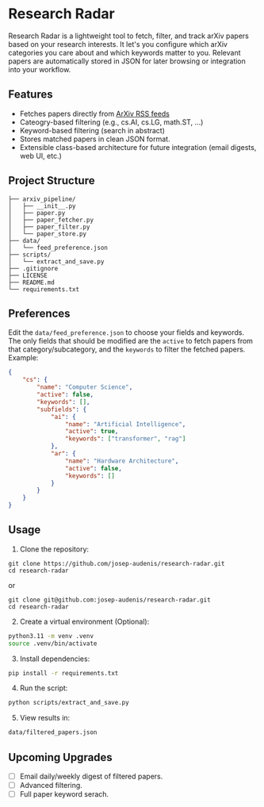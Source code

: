 # Research Radar

Research Radar is a lightweight tool to fetch, filter, and track arXiv papers based on your research interests. 
It let's you configure which arXiv categories you care about and which keywords matter to you. 
Relevant papers are automatically stored in JSON for later browsing or integration into your workflow.

## Features

- Fetches papers directly from [ArXiv RSS feeds](https://info.arxiv.org/help/rss.html)
- Cateogry-based filtering (e.g., cs.AI, cs.LG, math.ST, ...)
- Keyword-based filtering (search in abstract)
- Stores matched papers in clean JSON format.
- Extensible class-based architecture for future integration (email digests, web UI, etc.)

## Project Structure

```
├── arxiv_pipeline/
│   ├── __init__.py
│   ├── paper.py
│   ├── paper_fetcher.py
│   ├── paper_filter.py
│   └── paper_store.py
├── data/
│   └── feed_preference.json
├── scripts/
│   └── extract_and_save.py
├── .gitignore
├── LICENSE
├── README.md
└── requirements.txt
```

## Preferences

Edit the ``data/feed_preference.json`` to choose your fields and keywords. The only fields that should be modified are the ``active`` to fetch papers from that category/subcategory, and the ``keywords`` to filter the fetched papers. Example:

```json
{
    "cs": {
        "name": "Computer Science",
        "active": false,
        "keywords": [],
        "subfields": {
            "ai": {
                "name": "Artificial Intelligence",
                "active": true,
                "keywords": ["transformer", "rag"]
            },
            "ar": {
                "name": "Hardware Architecture",
                "active": false,
                "keywords": []
            }
        }
    }
}
```

## Usage

1. Clone the repository:

```git
git clone https://github.com/josep-audenis/research-radar.git
cd research-radar
```

or 

```git
git clone git@github.com:josep-audenis/research-radar.git
cd research-radar
```

2. Create a virtual environment (Optional):

```bash
python3.11 -m venv .venv
source .venv/bin/activate
```

3. Install dependencies:

```bash
pip install -r requirements.txt
```

4. Run the script:

```bash
python scripts/extract_and_save.py
```

5. View results in:

```bash
data/filtered_papers.json
```

## Upcoming Upgrades

- [ ] Email daily/weekly digest of filtered papers.
- [ ] Advanced filtering.
- [ ] Full paper keyword serach.